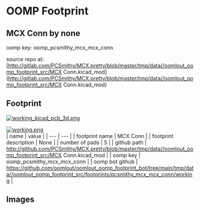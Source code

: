 # OOMP Footprint  
## MCX Conn  by none  
  
oomp key: oomp_pcsmithy_mcx_mcx_conn  
  
source repo at: [http://gitlab.com/PCSmithy/MCX.pretty/blob/master/tmp/data//oomlout_oomp_footprint_src/MCX Conn.kicad_mod](http://gitlab.com/PCSmithy/MCX.pretty/blob/master/tmp/data//oomlout_oomp_footprint_src/MCX Conn.kicad_mod)  
## Footprint  
  
[![working_kicad_pcb_3d.png](working_kicad_pcb_3d_600.png)](working_kicad_pcb_3d.png)  
  
[![working.png](working_600.png)](working.png)  
| name | value | 
| --- | --- | 
| footprint name | MCX Conn | 
| footprint description | None | 
| number of pads | 5 | 
| github path | http://github.com/PCSmithy/MCX.pretty/blob/master/tmp/data//oomlout_oomp_footprint_src/MCX Conn.kicad_mod | 
| oomp key | oomp_pcsmithy_mcx_mcx_conn | 
| oomp bot github | https://github.com/oomlout/oomlout_oomp_footprint_bot/tree/main/tmp/data//oomlout_oomp_footprint_src/footprints/pcsmithy_mcx_mcx_conn/working | 
## Images  
